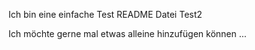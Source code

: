 Ich bin eine einfache Test README Datei
Test2

Ich möchte gerne mal etwas alleine hinzufügen können ...
